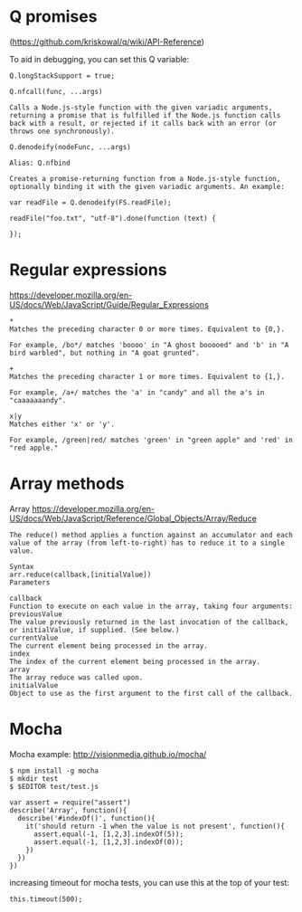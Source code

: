 # Q promises

(https://github.com/kriskowal/q/wiki/API-Reference)

To aid in debugging, you can set this Q variable:

```
Q.longStackSupport = true;
````

```
Q.nfcall(func, ...args)

Calls a Node.js-style function with the given variadic arguments, returning a promise that is fulfilled if the Node.js function calls back with a result, or rejected if it calls back with an error (or throws one synchronously).
```

```
Q.denodeify(nodeFunc, ...args)

Alias: Q.nfbind

Creates a promise-returning function from a Node.js-style function, optionally binding it with the given variadic arguments. An example:

var readFile = Q.denodeify(FS.readFile);

readFile("foo.txt", "utf-8").done(function (text) {

});
```

# Regular expressions

https://developer.mozilla.org/en-US/docs/Web/JavaScript/Guide/Regular_Expressions

```
*
Matches the preceding character 0 or more times. Equivalent to {0,}.

For example, /bo*/ matches 'boooo' in "A ghost booooed" and 'b' in "A bird warbled", but nothing in "A goat grunted".

+
Matches the preceding character 1 or more times. Equivalent to {1,}.

For example, /a+/ matches the 'a' in "candy" and all the a's in "caaaaaaandy".

x|y
Matches either 'x' or 'y'.

For example, /green|red/ matches 'green' in "green apple" and 'red' in "red apple."
```

# Array methods

Array
https://developer.mozilla.org/en-US/docs/Web/JavaScript/Reference/Global_Objects/Array/Reduce

```
The reduce() method applies a function against an accumulator and each value of the array (from left-to-right) has to reduce it to a single value.

Syntax
arr.reduce(callback,[initialValue])
Parameters

callback
Function to execute on each value in the array, taking four arguments:
previousValue
The value previously returned in the last invocation of the callback, or initialValue, if supplied. (See below.)
currentValue
The current element being processed in the array.
index
The index of the current element being processed in the array.
array
The array reduce was called upon.
initialValue
Object to use as the first argument to the first call of the callback.
```

# Mocha

Mocha example: http://visionmedia.github.io/mocha/

```
$ npm install -g mocha
$ mkdir test
$ $EDITOR test/test.js

var assert = require("assert")
describe('Array', function(){
  describe('#indexOf()', function(){
    it('should return -1 when the value is not present', function(){
      assert.equal(-1, [1,2,3].indexOf(5));
      assert.equal(-1, [1,2,3].indexOf(0));
    })
  })
})
```

increasing timeout for mocha tests, you can use this at the top of your test:

```
this.timeout(500);
```